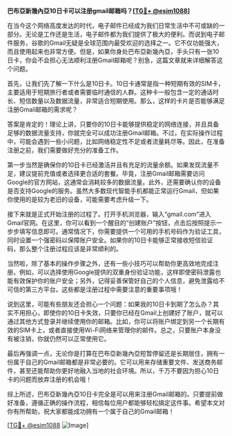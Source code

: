**巴布亞新幾內亞10日卡可以注册gmail邮箱吗？[[TG💪+ @esim1088](https://t.me/s/esim1088)]**

在当今这个网络高度发达的时代，电子邮件已经成为我们日常生活中不可或缺的一部分。无论是工作还是生活，电子邮件都为我们提供了极大的便利。而说到电子邮件服务，谷歌的Gmail无疑是全球范围内最受欢迎的选择之一。它不仅功能强大，而且使用起来也非常方便。但是，如果你身处巴布亞新幾內亞，手头只有一张10日卡，你会不会担心无法顺利注册Gmail邮箱呢？别急，这篇文章就来详细解答这个问题。

首先，让我们先了解一下什么是10日卡。10日卡通常是指一种短期有效的SIM卡，主要适用于短期旅行者或者需要临时通信的人群。这种卡一般包含一定的通话时长、短信数量以及数据流量，非常适合短期使用。那么，这样的卡片是否能够满足注册Gmail邮箱的需求呢？

答案是肯定的！理论上讲，只要你的10日卡能够提供稳定的网络连接，并且具备足够的数据流量支持，你就完全可以成功注册Gmail邮箱。不过，在实际操作过程中，可能会遇到一些小问题，比如网络稳定性不足或者流量耗尽等。因此，在准备注册之前，我们需要做好充分的准备工作。

第一步当然是确保你的10日卡已经激活并且有充足的流量余额。如果发现流量不足，建议提前充值或者选择更合适的套餐。毕竟，注册Gmail邮箱需要访问Google的官方网站，这通常会消耗较多的数据流量。此外，还需要确认你的设备是否支持Google的服务。虽然大多数现代智能手机都能正常运行Gmail，但如果你使用的是较为老旧的设备，可能需要考虑升级一下。

接下来就是正式开始注册的过程了。打开手机浏览器，输入“gmail.com”进入Gmail官网。在这里，你可以看到一个醒目的“创建账户”按钮，点击后按照提示一步步填写信息即可。通常情况下，你需要提供一个可用的手机号码作为验证工具，同时设置一个强密码以保障账户安全。如果你的10日卡能够正常接收短信验证码，那么整个注册过程应该是非常顺利的。

当然啦，除了基本的操作步骤之外，还有一些小技巧可以帮助你更高效地完成注册。例如，可以选择使用Google提供的双重身份验证功能，这样即使密码泄露也能有效保护你的账户安全；另外，记得妥善保管好自己的个人信息，避免泄露给不可信的第三方平台。这些都是注册过程中需要注意的重要事项哦！

说到这里，可能有些朋友还会担心一个问题：如果我的10日卡到期了怎么办？其实不用担心，即使你的10日卡失效，只要你已经在Gmail上创建好了账户，就可以通过其他方式登录并继续使用你的邮箱。比如，你可以将账户绑定到另一个长期有效的SIM卡上，或者直接使用Wi-Fi网络来管理你的邮件。总之，只要账户本身没有被注销，你就仍然可以正常使用它。

最后再强调一点，无论你是打算在巴布亞新幾內亞短暂停留还是长期居住，拥有一份属于自己的Gmail邮箱都是非常必要的。它可以用来存储重要文件、发送商务邮件，甚至还能帮助你更好地融入当地的社会环境。所以，千万不要因为担心10日卡的问题而放弃注册的机会哦！

综上所述，巴布亞新幾內亞10日卡完全是可以用来注册Gmail邮箱的。只要提前做好准备，遵循正确的操作流程，相信每位用户都能够轻松搞定这件事。希望本文对你有所帮助，祝大家都能成功拥有一个属于自己的Gmail邮箱！ 

[[TG💪+ @esim1088](https://t.me/s/esim1088) ![Image](https://i.postimg.cc/4NQfJmqS/Snipaste-2025-05-13-00-14-12.png)]